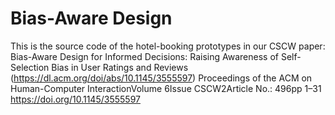 # Bias-Aware Design
This is the source code of the hotel-booking prototypes in our CSCW paper: Bias-Aware Design for Informed Decisions: Raising Awareness of Self-Selection Bias in User Ratings and Reviews (https://dl.acm.org/doi/abs/10.1145/3555597)
Proceedings of the ACM on Human-Computer InteractionVolume 6Issue CSCW2Article No.: 496pp 1–31 https://doi.org/10.1145/3555597




[^_^]:
    commentted-out contents
    ## Milestone
    ### 2020.11.30
    Idea Evaluation
    #### Feedback:
    1) The participants of the survey are the users of TripAdvisor
    a. In the survey,  what kinds of travel/booking experience the participants required?
    b. About the evaluation, how to set different scenarios to cover the different conditions to show the usefulness of the system instead of showing the best case? How many variables do we need to control?
    2) How will you get the KEY information you want to show and the information must belong to SELF-SELECTION. How do you plan to tell this story? And I strongly recommend you to design a system. (similar to tripadvisor.com)

    3) Maybe you should be careful to control the background of the participants, because this may also cause bias~ 
    4) RQ2. How can you distinguish between self-selection bias and for example social influence bias?
    5)  if the backend algorithms could eliminate bias, why do end users need to be aware of the bias? What is transparent design.
    6) how many participants in the survey are you expected? What are their background? Chinese? Workers in MTurk? 

    Prof. Ma: hypotheses “some people” → too vague to be hypothesis (always true)... RQs: specify the type of bias you would like to study… Pros and cons of transparency is the subject of study...


    ### 2020.12.06
    Crawl data from TripAdvisor.com (20-30 hotels) postpone
    feedback: for which RQ？
    ### 2020.12.08
    ~~Survey for large-scale users version 1.0~~

    ### 2020.12.15-2020.12.18
    ~~2nd version of Survey (publish on Qualitrics)~~
    ~~Platform test 1) AMT 2)Prolific~~

    ### 2020.12.18 - 2020.12.20
    ~~Refine Survey ->final version~~
    ~~Platform setting~~

    ### 2020.12.21 - 2020.12.23
    ~~Conduct survey to 10-20 sample users~~
    ~~analysis results~~
    ~~refine survey~~

    ### 2020.12.28 DDL finished
    ~~Sentiment analtsis (level)~~

    ### 2020.12.31 - 2021.1.2
    ~~Conduct survey to more users (large scale)~~

    ### 2021.1.4 - 2021.1.5
    ~~Survey results analysis~~

    ### 2021.1.5 - 1.6
    ~~website prototype framework~~

    ### 2021.1.7 
    ~~topic modeling task~~ 

    ### 2021.1.7 - 2021.1.10
    ~~website prototype design v1 (simplest design)~~

    ### 2021.1.15 - 2021.1.17
    ~~backend algorithm run~~
    ~~backend data crawl~~

    ### 2021.1.17 - 2021.1.26
    ~~coding scheme~~
    ~~IAA~~

    ### 2021.1.26 - 2021.1.28 
    ~~website + transparent design v1~~

    ### 2021.1.30 - 2021.2.4 
    ~~IAA add T3 code~~
    ~~crawl London hotels~~

    ### 2021.2.1 - 2021.2.8
    ~~transparent design v2 -2 kinds of design (try real data)~~
    ~~data processing (hotels distribution)~~

    ### 2021.2.9 - 2021.2.16
    ~~1) choose one design - 12 interview~~
    ~~2.1) LDA2vec for cluster ~~
    ~~coding keywords~~
    ~~data json~~
    ~~3.1) UI structure of website (with handlebar)~~

    ### 2.18-2.22
    Choose 30 hotels from the distribution, run
    improve design3 
    put 30 hotels data into website
    automatical data in design

    filtering function (hier)
    some interactions
